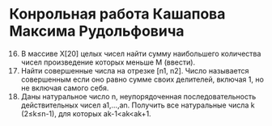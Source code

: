 # Конрольная работа Кашапова Максима Рудольфовича
16)	 В массиве X[20] целых чисел найти сумму наибольшего количества чисел произведение которых меньше M (ввести).
3)	Найти совершенные числа на отрезке [n1, n2]. Число называется совершенным если оно равно сумме своих делителей, включая 1, но не включая самого себя.
2)	Даны натуральное число n, неупорядоченная последовательность действительных чисел a1,…,an. Получить все натуральные числа k  (2≤k≤n-1), для которых ak-1<ak<ak+1.

